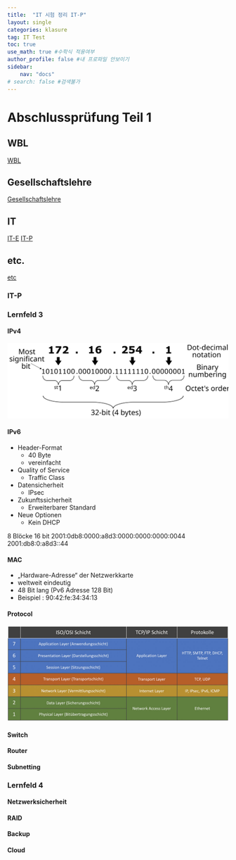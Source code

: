 ```yaml
---
title:  "IT 시험 정리 IT-P"
layout: single
categories: klasure
tag: IT Test
toc: true
use_math: true #수학식 적용여부
author_profile: false #내 프로파일 안보이기
sidebar:
    nav: "docs" 
# search: false #검색불가
---
```


# Abschlussprüfung Teil 1

## WBL
[WBL](https://true85.github.io/klasure/WBL/)
## Gesellschaftslehre
[Gesellschaftslehre](https://true85.github.io/klasure/Gesellschaftslehre/)
## IT
[IT-E](https://true85.github.io/klasure/IT-E/)
[IT-P](https://true85.github.io/klasure/IT-P/)
## etc.
[etc](https://true85.github.io/klasure/etc/)

### IT-P
<!-- 
시험 IPv4 부터 배운곳 까지

IPv4 & IPv6 subnetting
Protokolle den Schichten des OSI Modell zuordnen
Netzwerkgeräte ( Switch, Router, Access Point usw.)
RAID
Backup
Datenschutz
-->

### Lernfeld 3
#### IPv4
![IPv4](/assets/images/IPv4.svg)

#### IPv6
- Header-Format
    - 40 Byte
    - vereinfacht
- Quality of Service
    - Traffic Class
- Datensicherheit
    - IPsec
- Zukunftssicherheit
    - Erweiterbarer Standard
- Neue Optionen
    -  Kein DHCP

8 Blöcke 16 bit
2001:0db8:0000:a8d3:0000:0000:0000:0044  
2001:db8:0:a8d3::44  
#### MAC
- „Hardware-Adresse“ der Netzwerkkarte
- weltweit eindeutig
- 48 Bit lang (Pv6 Adresse 128 Bit)
- Beispiel : 90:42:fe:34:34:13

#### Protocol
![OSI Modelle](/assets/images/OSI.jpg)
#### Switch

#### Router

#### Subnetting

### Lernfeld 4
#### Netzwerksicherheit
#### RAID
#### Backup
#### Cloud

```
```

 